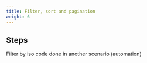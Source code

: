 ```yaml
---
title: Filter, sort and pagination
weight: 6
---
```

## Steps

Filter by iso code done in another scenario (automation)

